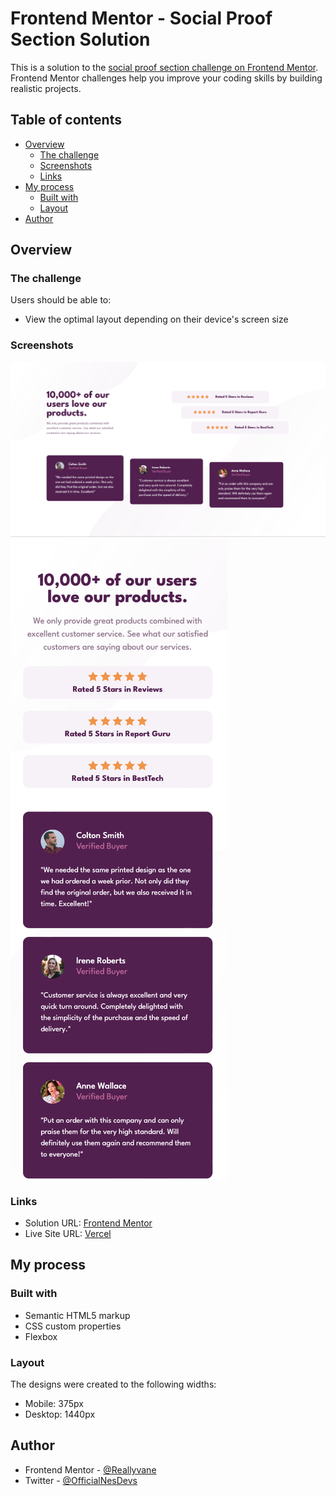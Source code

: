 # Frontend Mentor - Social Proof Section Solution

This is a solution to the [social proof section challenge on Frontend Mentor](https://www.frontendmentor.io/challenges/social-proof-section-6e0qTv_bA). Frontend Mentor challenges help you improve your coding skills by building realistic projects.

## Table of contents

- [Overview](#overview)
  - [The challenge](#the-challenge)
  - [Screenshots](#screenshots)
  - [Links](#links)
- [My process](#my-process)
  - [Built with](#built-with)
  - [Layout](#layout)
- [Author](#author)

## Overview

### The challenge

Users should be able to:

- View the optimal layout depending on their device's screen size

### Screenshots

![Desktop Design](./design/desktop-design.png)
![Mobile Design](./design/mobile-design.png)

### Links

- Solution URL: [Frontend Mentor](https://www.frontendmentor.io/solutions/responsive-social-proof-section-eGmlR9F_LG)
- Live Site URL: [Vercel](https://social-proof-section-nesdevs.vercel.app)

## My process

### Built with

- Semantic HTML5 markup
- CSS custom properties
- Flexbox

### Layout

The designs were created to the following widths:

- Mobile: 375px
- Desktop: 1440px

## Author

- Frontend Mentor - [@Reallyvane](https://www.frontendmentor.io/profile/Reallyvane)
- Twitter - [@OfficialNesDevs](https://twitter.com/OfficialNesDevs)
